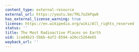 ```yaml
---
content_type: external-resource
external_url: https://youtu.be/TRL7o2kPqw0
has_external_license_warning: true
license: https://en.wikipedia.org/wiki/All_rights_reserved
status: ''
title: The Most Radioactive Places on Earth
uid: 1cad4b23-5bbb-4af2-8594-a20cc5264e65
wayback_url: ''
---
```

